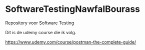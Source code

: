 # SoftwareTestingNawfalBourass
Repository voor Software Testing

Dit is de udemy course die ik volg.

https://www.udemy.com/course/postman-the-complete-guide/
